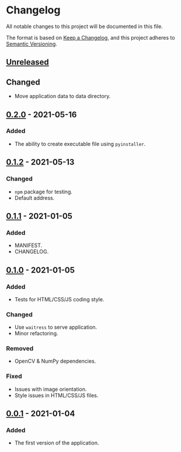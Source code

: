 # Changelog
All notable changes to this project will be documented in this file.

The format is based on [Keep a Changelog](https://keepachangelog.com/en/1.0.0/),
and this project adheres to [Semantic Versioning](https://semver.org/spec/v2.0.0.html).

## [Unreleased]
## Changed
- Move application data to data directory.

## [0.2.0] - 2021-05-16
### Added
- The ability to create executable file using `pyinstaller`.

## [0.1.2] - 2021-05-13
### Changed
- `npm` package for testing.
- Default address.

## [0.1.1] - 2021-01-05
### Added
- MANIFEST.
- CHANGELOG.

## [0.1.0] - 2021-01-05
### Added
- Tests for HTML/CSS/JS coding style.

### Changed
- Use `waitress` to serve application.
- Minor refactoring.

### Removed
- OpenCV & NumPy dependencies.

### Fixed
- Issues with image orientation.
- Style issues in HTML/CSS/JS files.

## [0.0.1] - 2021-01-04
### Added
- The first version of the application.

[Unreleased]: https://github.com/alexstaf/print-server/compare/0.2.0...develop
[0.2.0]: https://github.com/alexstaf/print-server/compare/0.1.2...0.2.0
[0.1.2]: https://github.com/alexstaf/print-server/compare/0.1.1...0.1.2
[0.1.1]: https://github.com/alexstaf/print-server/compare/0.1.0...0.1.1
[0.1.0]: https://github.com/alexstaf/print-server/compare/0.0.1...0.1.0
[0.0.1]: https://github.com/alexstaf/print-server/releases/tag/0.0.1